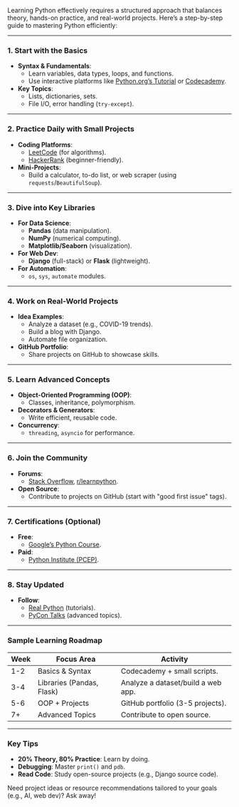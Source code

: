 
Learning Python effectively requires a structured approach that balances theory, hands-on practice, and real-world projects. Here’s a step-by-step guide to mastering Python efficiently:

---

### **1. Start with the Basics**

- **Syntax & Fundamentals**:
    - Learn variables, data types, loops, and functions.
    - Use interactive platforms like [Python.org’s Tutorial](https://docs.python.org/3/tutorial/) or [Codecademy](https://www.codecademy.com/learn/learn-python-3).
- **Key Topics**:
    - Lists, dictionaries, sets.
    - File I/O, error handling (`try-except`).

---

### **2. Practice Daily with Small Projects**

- **Coding Platforms**:
    - [LeetCode](https://leetcode.com/) (for algorithms).
    - [HackerRank](https://www.hackerrank.com/domains/tutorials/10-days-of-python) (beginner-friendly).
- **Mini-Projects**:
    - Build a calculator, to-do list, or web scraper (using `requests`/`BeautifulSoup`).

---

### **3. Dive into Key Libraries**

- **For Data Science**:
    - **Pandas** (data manipulation).
    - **NumPy** (numerical computing).
    - **Matplotlib/Seaborn** (visualization).
- **For Web Dev**:
    - **Django** (full-stack) or **Flask** (lightweight).
- **For Automation**:
    - `os`, `sys`, `automate` modules.

---

### **4. Work on Real-World Projects**

- **Idea Examples**:
    - Analyze a dataset (e.g., COVID-19 trends).
    - Build a blog with Django.
    - Automate file organization.
- **GitHub Portfolio**:
    - Share projects on GitHub to showcase skills.

---

### **5. Learn Advanced Concepts**

- **Object-Oriented Programming (OOP)**:
    - Classes, inheritance, polymorphism.
- **Decorators & Generators**:
    - Write efficient, reusable code.
- **Concurrency**:
    - `threading`, `asyncio` for performance.

---

### **6. Join the Community**

- **Forums**:
    - [Stack Overflow](https://stackoverflow.com/), [r/learnpython](https://www.reddit.com/r/learnpython/).
- **Open Source**:
    - Contribute to projects on GitHub (start with "good first issue" tags).

---

### **7. Certifications (Optional)**

- **Free**:
    - [Google’s Python Course](https://developers.google.com/edu/python).
- **Paid**:
    - [Python Institute (PCEP)](https://pythoninstitute.org/).

---

### **8. Stay Updated**

- **Follow**:
    - [Real Python](https://realpython.com/) (tutorials).
    - [PyCon Talks](https://www.youtube.com/user/PyConTV) (advanced topics).

---

### **Sample Learning Roadmap**

|**Week**|**Focus Area**|**Activity**|
|---|---|---|
|1-2|Basics & Syntax|Codecademy + small scripts.|
|3-4|Libraries (Pandas, Flask)|Analyze a dataset/build a web app.|
|5-6|OOP + Projects|GitHub portfolio (3-5 projects).|
|7+|Advanced Topics|Contribute to open source.|

---

### **Key Tips**

- **20% Theory, 80% Practice**: Learn by doing.
- **Debugging**: Master `print()` and `pdb`.
- **Read Code**: Study open-source projects (e.g., Django source code).

Need project ideas or resource recommendations tailored to your goals (e.g., AI, web dev)? Ask away!